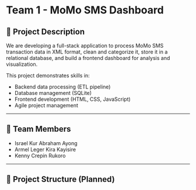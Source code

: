# Team 1 - MoMo SMS Dashboard

## 📌 Project Description
We are developing a full-stack application to process MoMo SMS transaction data in XML format, clean and categorize it, store it in a relational database, and build a frontend dashboard for analysis and visualization.

This project demonstrates skills in:
- Backend data processing (ETL pipeline)
- Database management (SQLite)
- Frontend development (HTML, CSS, JavaScript)
- Agile project management

---

## 👥 Team Members
- Israel Kur Abraham Ayong
- Armel Leger Kira Kayisire
- Kenny Crepin Rukoro

---

## 📂 Project Structure (Planned)

